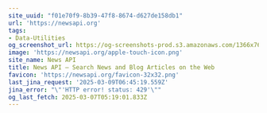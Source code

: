 ```yaml
---
site_uuid: "f01e70f9-8b39-47f8-8674-d627de158db1"
url: 'https://newsapi.org'
tags:
- Data-Utilities
og_screenshot_url: https://og-screenshots-prod.s3.amazonaws.com/1366x768/80/false/cdf5f585f827772788f1f43e645167f8b4e0b2d8ba99efa7fab678724aa4560c.jpeg
image: 'https://newsapi.org/apple-touch-icon.png'
site_name: News API
title: News API – Search News and Blog Articles on the Web
favicon: 'https://newsapi.org/favicon-32x32.png'
last_jina_request: '2025-03-09T06:45:19.559Z'
jina_error: "\"'HTTP error! status: 429'\""
og_last_fetch: 2025-03-07T05:19:01.833Z
---
```



